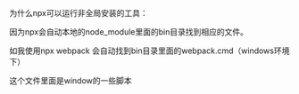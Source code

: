 为什么npx可以运行非全局安装的工具：

因为npx会自动本地的node_module里面的bin目录找到相应的文件。

如我使用npx webpack 会自动找到bin目录里面的webpack.cmd（windows环境下）

这个文件里面是window的一些脚本